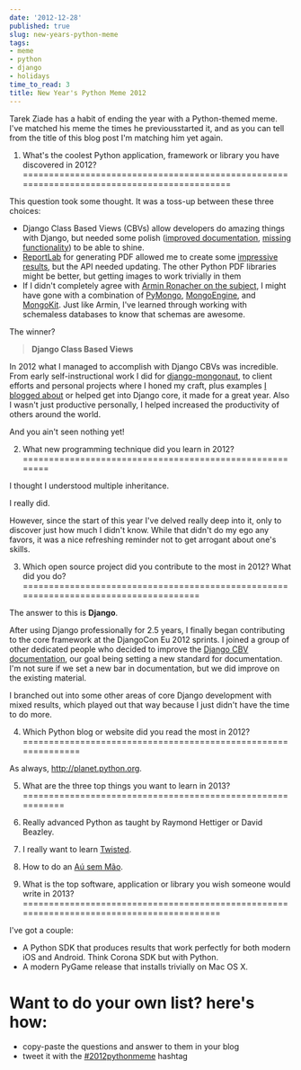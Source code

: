```yaml
---
date: '2012-12-28'
published: true
slug: new-years-python-meme
tags:
- meme
- python
- django
- holidays
time_to_read: 3
title: New Year's Python Meme 2012
---
```


Tarek Ziade has a habit of ending the year with a Python-themed meme.
I've matched his meme the times he previousstarted it, and as you can
tell from the title of this blog post I'm matching him yet again.

1. What's the coolest Python application, framework or library you have discovered in 2012?
===========================================================================================

This question took some thought. It was a toss-up between these three
choices:

-   Django Class Based Views (CBVs) allow developers do amazing things
    with Django, but needed some polish ([improved
    documentation](https://docs.djangoproject.com/en/1.5/topics/class-based-views/),
    [missing functionality](http://django-braces.readthedocs.org/)) to
    be able to shine.
-   [ReportLab](http://reportlab.org) for generating PDF allowed me to
    create some [impressive results](http://www.petcheatsheets.com/),
    but the API needed updating. The other Python PDF libraries might be
    better, but getting images to work trivially in them
-   If I didn't completely agree with [Armin Ronacher on the
    subject](http://lucumr.pocoo.org/2012/12/29/sql-is-agile/), I might
    have gone with a combination of
    [PyMongo](http://api.mongodb.org/python/),
    [MongoEngine](http://mongoengine.org/), and
    [MongoKit](http://namlook.github.com/mongokit/). Just like Armin,
    I've learned through working with schemaless databases to know that
    schemas are awesome.

The winner?

> **Django Class Based Views**

In 2012 what I managed to accomplish with Django CBVs was incredible.
From early self-instructional work I did for
[django-mongonaut](https://github.com/pydanny/django-mongonaut/blob/master/mongonaut/views.py),
to client efforts and personal projects where I honed my craft, plus
examples [I blogged
about](https://pydanny.com/tag/class-based-views.html) or helped get
into Django core, it made for a great year. Also I wasn't just
productive personally, I helped increased the productivity of others
around the world.

And you ain't seen nothing yet!

2. What new programming technique did you learn in 2012?
========================================================

I thought I understood multiple inheritance.

I really did.

However, since the start of this year I've delved really deep into it,
only to discover just how much I didn't know. While that didn't do my
ego any favors, it was a nice refreshing reminder not to get arrogant
about one's skills.

3. Which open source project did you contribute to the most in 2012? What did you do?
=====================================================================================

The answer to this is **Django**.

After using Django professionally for 2.5 years, I finally began
contributing to the core framework at the DjangoCon Eu 2012 sprints. I
joined a group of other dedicated people who decided to improve the
[Django CBV
documentation](https://docs.djangoproject.com/en/1.5/topics/class-based-views/),
our goal being setting a new standard for documentation. I'm not sure
if we set a new bar in documentation, but we did improve on the existing
material.

I branched out into some other areas of core Django development with
mixed results, which played out that way because I just didn't have the
time to do more.

4. Which Python blog or website did you read the most in 2012?
==============================================================

As always, <http://planet.python.org>.

5. What are the three top things you want to learn in 2013?
===========================================================

1.  Really advanced Python as taught by Raymond Hettiger or David
    Beazley.
2.  I really want to learn [Twisted](http://twistedmatrix.com/).
3.  How to do an [Aú sem
    Mão](http://en.wikipedia.org/wiki/A%C3%BA#A.C3.BA).

6. What is the top software, application or library you wish someone would write in 2013?
=========================================================================================

I've got a couple:

-   A Python SDK that produces results that work perfectly for both
    modern iOS and Android. Think Corona SDK but with Python.
-   A modern PyGame release that installs trivially on Mac OS X.

Want to do your own list? here's how:
======================================

-   copy-paste the questions and answer to them in your blog
-   tweet it with the
    [#2012pythonmeme](https://twitter.com/search/realtime?q=%232012pythonmeme&src=typd)
    hashtag
